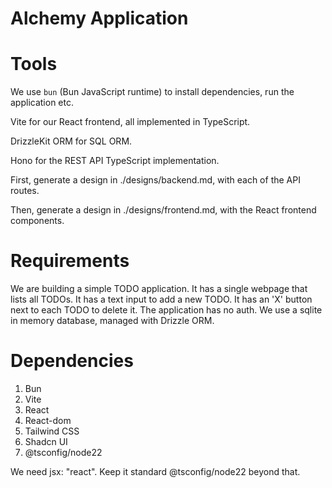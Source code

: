 # Alchemy Application

# Tools

We use `bun` (Bun JavaScript runtime) to install dependencies, run the application etc.

Vite for our React frontend, all implemented in TypeScript.

DrizzleKit ORM for SQL ORM.

Hono for the REST API TypeScript implementation.

First, generate a design in ./designs/backend.md, with each of the API routes.

Then, generate a design in ./designs/frontend.md, with the React frontend components.

# Requirements

We are building a simple TODO application.
It has a single webpage that lists all TODOs.
It has a text input to add a new TODO.
It has an 'X' button next to each TODO to delete it.
The application has no auth.
We use a sqlite in memory database, managed with Drizzle ORM.

# Dependencies

1. Bun
2. Vite
3. React
4. React-dom
5. Tailwind CSS
6. Shadcn UI
7. @tsconfig/node22

We need jsx: "react". Keep it standard @tsconfig/node22 beyond that.
